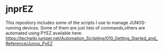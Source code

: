 # jnprEZ
This repository includes some of the scripts I use to manage JUNOS-running devices.
Some of them are just lists of commands,others are automated using PYEZ available here:
https://techwiki.juniper.net/Automation_Scripting/010_Getting_Started_and_Reference/Junos_PyEZ

